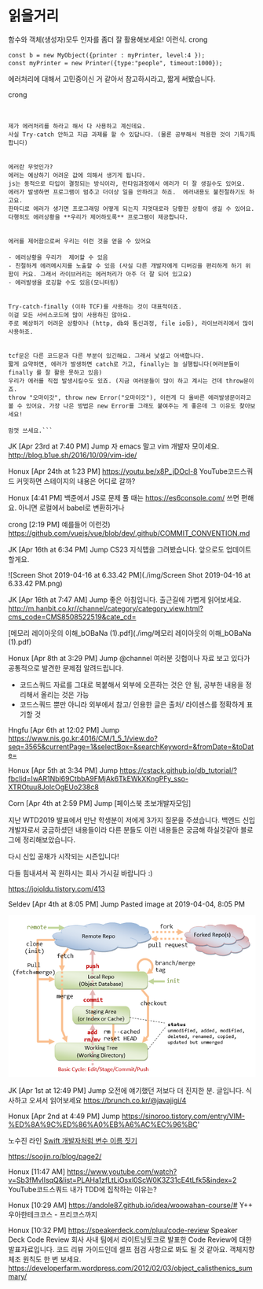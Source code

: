 # 읽을거리



함수와 객체(생성자)모두 인자를 좀더 잘 활용해보세요!
이런식. crong

```
const b = new MyObject({printer : myPrinter, level:4 });
const myPrinter = new Printer({type:"people", timeout:1000});
```



에러처리에 대해서 고민중이신 거 같아서 참고하시라고, 짧게 써봤습니다.

crong 


```[에러처리]


제가 에러처리를 하라고 해서 다 사용하고 계신데요.
사실 Try-catch 안하고 지금 과제를 할 수 있답니다. (물론 공부해서 적용한 것이 기특기특 합니다)


에러란 무엇인가? 
에러는 예상하기 어려운 값에 의해서 생기게 됩니다.
js는 동적으로 타입이 결정되는 방식이라, 런타임과정에서 에러가 더 잘 생길수도 있어요. 
에러가 발생하면 프로그램이 멈추고 더이상 일을 안하려고 하죠.  에러내용도 불친절하기도 하고요.
한마디로 에러가 생기면 프로그래밍 어떻게 되는지 지멋대로라 당황한 상황이 생길 수 있어요.
다행히도 에러상황을 **우리가 제어하도록** 프로그램이 제공합니다. 


에러를 제어함으로써 우리는 이런 것을 얻을 수 있어요

- 에러상황을 우리가  제어할 수 있음
- 친절하게 에러메시지를 노출할 수 있음 (사실 다른 개발자에게 디버깅을 편리하게 하기 위함이 커요. 그래서 라이브러리는 에러처리가 아주 더 잘 되어 있고요)
- 에러발생을 로깅할 수도 있음(모니터링)


Try-catch-finally (이하 TCF)를 사용하는 것이 대표적이죠. 
이걸 모든 서비스코드에 많이 사용하진 않아요. 
주로 예상하기 어려운 상황이나 (http, db와 통신과정, file io등), 라이브러리에서 많이 사용하죠.


tcf문은 다른 코드문과 다른 부분이 있긴해요. 그래서 낯설고 어색합니다.
짧게 요약하면, 에러가 발생하면 catch로 가고, finally는 늘 실행됩니다(여러분들이 finally 를 잘 활용 못하고 있음)
우리가 에러를 직접 발생시킬수도 있죠. (지금 여러분들이 많이 하고 계시는 건데 throw문이죠.
throw "오마이갓", throw new Error("오마이갓"), 이런게 다 올바른 에러발생문이라고 볼 수 있어요. 가장 나은 방법은 new Error를 그래도 붙여주는 게 좋은데 그 이유도 찾아보세요!

맘껏 쓰세요.```
```

JK [Apr 23rd at 7:40 PM]
Jump
자 emacs 말고 vim 개발자 모이세요. http://blog.b1ue.sh/2016/10/09/vim-ide/ 



Honux   [Apr 24th at 1:23 PM]
https://youtu.be/x8P_jDOcl-8
YouTube코드스쿼드
커밋하면 스테이지의 내용은 어디로 갈까?



Honux [4:41 PM]
백준에서 JS로 문제 풀 때는 https://es6console.com/ 쓰면 편해요. 아니면 로컬에서 babel로 변환하거나

crong [2:19 PM]
예를들어 이런것)
https://github.com/vuejs/vue/blob/dev/.github/COMMIT_CONVENTION.md



JK [Apr 16th at 6:34 PM]
Jump
CS23 지식맵을 그려봤습니다. 앞으로도 업데이트할게요.

![Screen Shot 2019-04-16 at 6.33.42 PM](./img/Screen Shot 2019-04-16 at 6.33.42 PM.png)



JK [Apr 16th at 7:47 AM]
Jump
좋은 아침입니다. 출근길에 가볍게 읽어보세요. http://m.hanbit.co.kr//channel/category/category_view.html?cms_code=CMS8508522519&cate_cd=



 [메모리 레이아웃의 이해_bOBaNa (1).pdf](./img/메모리 레이아웃의 이해_bOBaNa (1).pdf) 



Honux [Apr 8th at 3:29 PM]
Jump
@channel
여러분 깃헙이나 자료 보고 있다가 공통적으로 발견한 문제점 알려드립니다.
- 코드스쿼드 자료를 그대로 복붙해서 외부에 오픈하는 것은 안 됨, 공부한 내용을 정리해서 올리는 것은 가능
- 코드스쿼드 뿐만 아니라 외부에서 참고/ 인용한 글은 출처/ 라이센스를 정확하게 표기할 것



Hngfu [Apr 6th at 12:02 PM]
Jump
https://www.nis.go.kr:4016/CM/1_5_1/view.do?seq=3565&currentPage=1&selectBox=&searchKeyword=&fromDate=&toDate=



Honux [Apr 5th at 3:34 PM]
Jump
https://cstack.github.io/db_tutorial/?fbclid=IwAR1Nbl69CtbbA9FMjAk6TkEWkXKngPFy_sso-XTROtuu8JolcOgEUo238c8



Corn [Apr 4th at 2:59 PM]
Jump
[페이스북 초보개발자모임]

지난 WTD2019 발표에서 만난 학생분이 저에게 3가지 질문을 주셨습니다.
백엔드 신입 개발자로서 궁금하셨던 내용들이라 다른 분들도 이런 내용들은 궁금해 하실것같아 블로그에 정리해보았습니다.

다시 신입 공채가 시작되는 시즌입니다!

다들 힘내셔서 꼭 원하시는 회사 가시길 바랍니다 :)

https://jojoldu.tistory.com/413



Seldev [Apr 4th at 8:05 PM]
Jump
Pasted image at 2019-04-04, 8:05 PM

![image](./img/image.png)



JK [Apr 1st at 12:49 PM]
Jump
오전에 얘기했던 저보다 더 진지한 분. 글입니다. 식사하고 오셔서 읽어보세요 https://brunch.co.kr/@javajigi/4



Honux [Apr 2nd at 4:49 PM]
Jump
https://sinoroo.tistory.com/entry/VIM-%ED%8A%9C%ED%86%A0%EB%A6%AC%EC%96%BC'



노수진 라인 [Swift 개발자처럼 변수 이름 짓기](https://soojin.ro/blog/english-for-developers-swift)

<https://soojin.ro/blog/page2/>





Honux [11:47 AM]
https://www.youtube.com/watch?v=Sb3fMvIIsqQ&list=PLAHa1zfLtLiOsxl0ScW0K3Z31cE4tLfk5&index=2
YouTube코드스쿼드
내가 TDD에 집착하는 이유는?



Honux [10:29 AM]
https://andole87.github.io/idea/woowahan-course/#
Y++
우아한테크코스 - 프리코스까지



Honux [10:32 PM]
https://speakerdeck.com/pluu/code-review
Speaker Deck
Code Review
회사 사내 팀에서 라이트닝토크로 발표한 Code Review에 대한 발표자료입니다.
코드 리뷰 가이드인데 셀프 점검 사항으로 봐도 될 것 같아요.
객체지향 체조 원칙도 한 번 보세요.
https://developerfarm.wordpress.com/2012/02/03/object_calisthenics_summary/